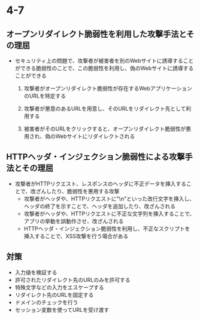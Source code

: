 # 4-7  
## オープンリダイレクト脆弱性を利用した攻撃手法とその理屈  
- セキュリティ上の問題で、攻撃者が被害者を別のWebサイトに誘導することができる脆弱性のことで、この脆弱性を利用し、偽のWebサイトに誘導することができる  
	1. 攻撃者がオープンリダイレクト脆弱性が存在するWebアプリケーションのURLを特定する  
	1. 攻撃者が悪意のあるURLを用意し、そのURLをリダイレクト先として利用する  

	1. 被害者がそのURLをクリックすると、オープンリダイレクト脆弱性が悪用され、偽のWebサイトにリダイレクトされる  
## HTTPヘッダ・インジェクション脆弱性による攻撃手法とその理屈  
- 攻撃者がHTTPリクエスト、レスポンスのヘッダに不正データを挿入することで、改ざんしたり、脆弱性を悪用する攻撃  
	- 攻撃者がヘッダや、HTTPリクエストに"\n"といった改行文字を挿入し、ヘッダの終了を示すことで、ヘッダを追加したり、改ざんされる  
	- 攻撃者がヘッダや、HTTPリクエストに不正な文字列を挿入することで、アプリの挙動を誤動作させ、改ざんされる  
	- HTTPヘッダ・インジェクション脆弱性を利用し、不正なスクリプトを挿入することで、XSS攻撃を行う場合がある  
## 対策  
- 入力値を検証する  
- 許可されたリダイレクト先のURLのみを許可する  
- 特殊文字などの入力をエスケープする  
- リダイレクト先のURLを固定する  
- ドメインのチェックを行う  
- セッション変数を使ってURLを受け渡す  
